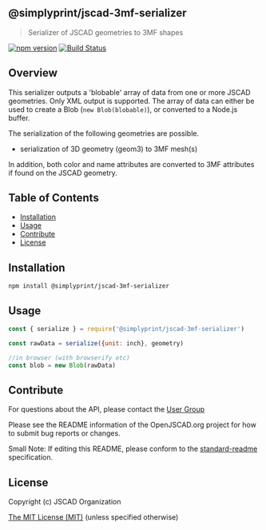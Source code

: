 ## @simplyprint/jscad-3mf-serializer

> Serializer of JSCAD geometries to 3MF shapes

[![npm version](https://badge.fury.io/js/%40jscad%2F3mf-serializer.svg)](https://badge.fury.io/js/%40jscad%2F3mf-serializer)
[![Build Status](https://travis-ci.org/jscad/io.svg)](https://travis-ci.org/jscad/3mf-serializer)

## Overview

This serializer outputs a 'blobable' array of data from one or more JSCAD geometries. Only XML output is supported.
The array of data can either be used to create a Blob (`new Blob(blobable)`), or converted to a Node.js buffer.

The serialization of the following geometries are possible.
- serialization of 3D geometry (geom3) to 3MF mesh(s)

In addition, both color and name attributes are converted to 3MF attributes if found on the JSCAD geometry.

## Table of Contents

- [Installation](#installation)
- [Usage](#usage)
- [Contribute](#contribute)
- [License](#license)

## Installation

```
npm install @simplyprint/jscad-3mf-serializer
```

## Usage

```javascript
const { serialize } = require('@simplyprint/jscad-3mf-serializer')

const rawData = serialize({unit: inch}, geometry)

//in browser (with browserify etc)
const blob = new Blob(rawData)

```

## Contribute

For questions about the API, please contact the [User Group](https://openjscad.xyz/forum.html)

Please see the README information of the OpenJSCAD.org project for how to submit bug reports or changes.

Small Note: If editing this README, please conform to the [standard-readme](https://github.com/RichardLitt/standard-readme) specification.

## License

Copyright (c) JSCAD Organization

[The MIT License (MIT)](./LICENSE)
(unless specified otherwise)
